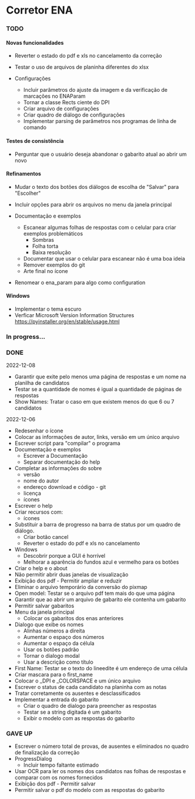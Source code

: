
# Corretor ENA

### TODO

#### Novas funcionalidades

- Reverter o estado do pdf e xls no cancelamento da correção
- Testar o uso de arquivos de planinha diferentes do xlsx

- Configurações
  - Incluir parâmetros do ajuste da imagem e da verificação de marcações no ENAParam
  - Tornar a classe Rects ciente do DPI
  - Criar arquivo de configurações
  - Criar quadro de diálogo de configurações
  - Implementar parsing de parâmetros nos programas de linha de comando

#### Testes de consistência

- Perguntar que o usuário deseja abandonar o gabarito atual ao abrir um novo

#### Refinamentos

- Mudar o texto dos botões dos diálogos de escolha de "Salvar" para "Escolher"
- Incluir opções para abrir os arquivos no menu da janela principal

- Documentação e exemplos
  - Escanear algumas folhas de respostas com o celular para criar exemplos problemáticos
    - Sombras
    - Folha torta
    - Baixa resolução
  - Documentar que usar o celular para escanear não é uma boa ideia
  - Remover exemplos do git
  - Arte final no ícone

- Renomear o ena_param para algo como configuration

#### Windows

- Implementar o tema escuro
- Verficar Microsoft Version Information Structures https://pyinstaller.org/en/stable/usage.html

### In progress...


### DONE

2022-12-08
- Garantir que exite pelo menos uma página de respostas e um nome na planilha de candidatos
- Testar se a quantidade de nomes é igual a quantidade de páginas de respostas
- Show Names: Tratar o caso em que existem menos do que 6 ou 7 candidatos

2022-12-06
- Redesenhar o ícone
- Colocar as informações de autor, links, versão em um único arquivo
- Escrever script para "compilar" o programa
- Documentação e exemplos
  - Escrever a Documentação
  - Separar documentação do help
- Completar as informações do sobre
  - versão
  - nome do autor
  - endereço download e código - git
  - licença
  - ícones
- Escrever o help
- Criar recursos com:
  - ícones
- Substituir a barra de progresso na barra de status por um quadro de diálogo.
  - Criar botão cancel
  - Reverter o estado do pdf e xls no cancelamento
- Windows
  - Descobrir porque a GUI é horrível
  - Melhorar a aparência do fundos azul e vermelho para os botões
- Criar o help e o about
- Não permitir abrir duas janelas de visualização
- Exibição dos pdf - Permitir ampliar e reduzir
- Eliminar o arquivo temporário da conversão do pixmap
- Open model: Testar se o arquivo pdf tem mais do que uma página
- Garantir que ao abrir um arquivo de gabarito ele contenha um gabarito
- Permitir salvar gabaritos
- Menu da janela principal
  - Colocar os gabaritos dos enas anteriores
- Dialogo que exibe os nomes
  - Alinhas números a direita
  - Aumentar o espaço dos números
  - Aumentar o espaço da célula
  - Usar os botões padrão
  - Tornar o dialogo modal
  - Usar a descrição como título
- First Name: Testar se o texto do lineedite é um endereço de uma célula
- Criar mascara para o first_name
- Colocar o _DPI e _COLORSPACE e um único arquivo
- Escrever o status de cada candidato na planinha com as notas
- Tratar corretamente os ausentes e desclassificados
- Implementar a entrada do gabarito
  - Criar o quadro de dialogo para preencher as respostas
  - Testar se a string digitada é um gabarito
  - Exibir o modelo com as respostas do gabarito

### GAVE UP

- Escrever o número total de provas, de ausentes e eliminados no quadro de finalização da correção
- ProgressDialog
  - Incluir tempo faltante estimado
- Usar OCR para ler os nomes dos candidatos nas folhas de respostas e comparar com os nomes fornecidos
- Exibição dos pdf - Permitir salvar
- Permitir salvar o pdf do modelo com as respostas do gabarito

